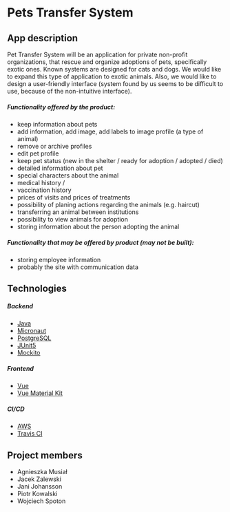 # Pets Transfer System


## App description
Pet Transfer System will be an application for private non-profit organizations, that rescue and organize adoptions of pets, specifically exotic ones. Known systems are designed for cats and dogs. We would like to expand this type of application to exotic animals. Also, we would like to design a user-friendly interface (system found by us seems to be difficult to use, because of the non-intuitive interface).

##### Functionality offered by the product:
* keep information about pets
* add information, add image, add labels to image profile (a type of animal)
* remove or archive profiles
* edit pet profile
* keep pet status (new in the shelter / ready for adoption / adopted / died)
* detailed information about pet
* special characters about the animal
* medical history / 
* vaccination history
* prices of visits and prices of treatments
* possibility of planing actions regarding the animals (e.g. haircut)
* transferring an animal between institutions
* possibility to view animals for adoption
* storing information about the person adopting the animal
##### Functionality that may be offered by product (may not be built):
* storing employee information
* probably the site with communication data


## Technologies
##### Backend
* [Java](https://docs.oracle.com/en/java/)
* [Micronaut](https://micronaut.io/)
* [PostgreSQL](https://www.postgresql.org/)
* [JUnit5](https://junit.org/junit5/)
* [Mockito](https://site.mockito.org/)

##### Frontend
* [Vue](https://vuejs.org/)
* [Vue Material Kit](https://www.creative-tim.com/product/vue-material-kit)

##### CI/CD
* [AWS](https://aws.amazon.com/)
* [Travis CI](https://travis-ci.org/)


## Project members
* Agnieszka Musiał
* Jacek Zalewski
* Jani Johansson
* Piotr Kowalski
* Wojciech Spoton

